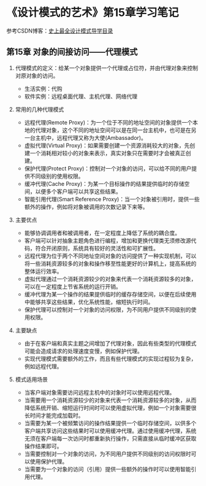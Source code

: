 # 《设计模式的艺术》第15章学习笔记

参考CSDN博客：[史上最全设计模式导学目录](https://blog.csdn.net/LoveLion/article/details/17517213)

## 第15章 对象的间接访问——代理模式

1. 代理模式的定义：给某一个对象提供一个代理或占位符，并由代理对象来控制对原对象的访问。
    - 生活实例：代购
    - 软件实例：远程桌面代理、主机代理、网络代理

2. 常用的几种代理模式
    - 远程代理(Remote Proxy)：为一个位于不同的地址空间的对象提供一个本地的代理对象，这个不同的地址空间可以是在同一台主机中，也可是在另一台主机中，远程代理又称为大使(Ambassador)。
    - 虚拟代理(Virtual Proxy)：如果需要创建一个资源消耗较大的对象，先创建一个消耗相对较小的对象来表示，真实对象只在需要时才会被真正创建。
    - 保护代理(Protect Proxy)：控制对一个对象的访问，可以给不同的用户提供不同级别的使用权限。
    - 缓冲代理(Cache Proxy)：为某一个目标操作的结果提供临时的存储空间，以便多个客户端可以共享这些结果。
    - 智能引用代理(Smart Reference Proxy)：当一个对象被引用时，提供一些额外的操作，例如将对象被调用的次数记录下来等。

3. 主要优点
    - 能够协调调用者和被调用者，在一定程度上降低了系统的耦合度。
    - 客户端可以针对抽象主题角色进行编程，增加和更换代理类无须修改源代码，符合开闭原则，系统具有较好的灵活性和可扩展性。
    - 远程代理为位于两个不同地址空间对象的访问提供了一种实现机制，可以将一些消耗资源较多的对象和操作移至性能更好的计算机上，提高系统的整体运行效率。
    - 虚拟代理通过一个消耗资源较少的对象来代表一个消耗资源较多的对象，可以在一定程度上节省系统的运行开销。
    - 缓冲代理为某一个操作的结果提供临时的缓存存储空间，以便在后续使用中能够共享这些结果，优化系统性能，缩短执行时间。
    - 保护代理可以控制对一个对象的访问权限，为不同用户提供不同级别的使用权限。

4. 主要缺点
    - 由于在客户端和真实主题之间增加了代理对象，因此有些类型的代理模式可能会造成请求的处理速度变慢，例如保护代理。
    - 实现代理模式需要额外的工作，而且有些代理模式的实现过程较为复杂，例如远程代理。

5. 模式适用场景
    - 当客户端对象需要访问远程主机中的对象时可以使用远程代理。
    - 当需要用一个消耗资源较少的对象来代表一个消耗资源较多的对象，从而降低系统开销、缩短运行时间时可以使用虚拟代理，例如一个对象需要很长时间才能完成加载时。
    - 当需要为某一个被频繁访问的操作结果提供一个临时存储空间，以供多个客户端共享访问这些结果时可以使用缓冲代理。通过使用缓冲代理，系统无须在客户端每一次访问时都重新执行操作，只需直接从临时缓冲区获取操作结果即可。
    - 当需要控制对一个对象的访问，为不同用户提供不同级别的访问权限时可以使用保护代理。
    - 当需要为一个对象的访问（引用）提供一些额外的操作时可以使用智能引用代理。
